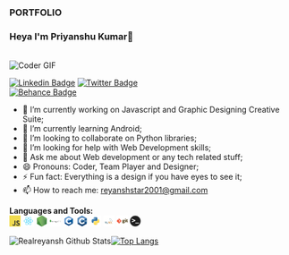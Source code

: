 ###   PORTFOLIO
### Heya I'm Priyanshu Kumar👋
<br>
 <img src="https://media.giphy.com/media/SWoSkN6DxTszqIKEqv/giphy.gif" alt="Coder GIF" width="500" height="400">
</br>

[![Linkedin Badge](https://img.shields.io/badge/-PriyanshuKumar-blue?style=flat-square&logo=Linkedin&logoColor=white&link=https://www.linkedin.com/in/priyanshukumardesigner/)](https://www.linkedin.com/in/priyanshukumardesigner/) 
[![Twitter Badge](https://img.shields.io/badge/-@PriyanshuKumar-1ca0f1?style=flat-square&labelColor=1ca0f1&logo=twitter&logoColor=white&link=https://twitter.com/ANSHIKA71688056)](https://twitter.com/ANSHIKA71688056)  
[![Behance Badge](https://img.shields.io/badge/-@PriyanshuKumar-D7008A?style=flat-square&labelColor=D7008A&logo=Instagram&logoColor=white&link=https://www.behance.net/reyanshstar)](https://www.behance.net/reyanshstar)

- 🔭 I’m currently working on Javascript and Graphic Designing Creative Suite;
- 🌱 I’m currently learning Android;
- 👯 I’m looking to collaborate on Python libraries;
- 🤔 I’m looking for help with Web Development skills;
- 💬 Ask me about Web development or any tech related stuff;
- 😄 Pronouns: Coder, Team Player and Designer;
- ⚡ Fun fact: Everything is a design if you have eyes to see it;
- 📫 How to reach me: reyanshstar2001@gmail.com

**Languages and Tools:**  
<code><img height="20" src="https://raw.githubusercontent.com/github/explore/80688e429a7d4ef2fca1e82350fe8e3517d3494d/topics/javascript/javascript.png"></code>
<code><img height="20" src="https://raw.githubusercontent.com/github/explore/80688e429a7d4ef2fca1e82350fe8e3517d3494d/topics/react/react.png"></code>
<code><img height="20" src="https://raw.githubusercontent.com/github/explore/80688e429a7d4ef2fca1e82350fe8e3517d3494d/topics/nodejs/nodejs.png"></code>
<code><img height="20" src="https://raw.githubusercontent.com/github/explore/80688e429a7d4ef2fca1e82350fe8e3517d3494d/topics/mongodb/mongodb.png"></code>
<code><img height="20" src="https://raw.githubusercontent.com/github/explore/80688e429a7d4ef2fca1e82350fe8e3517d3494d/topics/c/c.png"></code>
<code><img height="20" src="https://raw.githubusercontent.com/github/explore/80688e429a7d4ef2fca1e82350fe8e3517d3494d/topics/cpp/cpp.png"></code>
<code><img height="20" src="https://raw.githubusercontent.com/github/explore/80688e429a7d4ef2fca1e82350fe8e3517d3494d/topics/python/python.png"></code>
<code><img height="20" src="https://raw.githubusercontent.com/github/explore/80688e429a7d4ef2fca1e82350fe8e3517d3494d/topics/mysql/mysql.png"></code>
<code><img height="20" src="https://raw.githubusercontent.com/github/explore/80688e429a7d4ef2fca1e82350fe8e3517d3494d/topics/git/git.png"></code>
<code><img height="20" src="https://raw.githubusercontent.com/github/explore/80688e429a7d4ef2fca1e82350fe8e3517d3494d/topics/terminal/terminal.png"></code>




<img align="left" alt="Realreyansh Github Stats" src="https://github-readme-stats.vercel.app/api?username=real-reyansh&show_icons=true&hide_border=true" /> 

[![Top Langs](https://github-readme-stats.vercel.app/api/top-langs/?username=real-reyansh&layout=compact)](https://github.com/real-reyansh/github-readme-stats)
